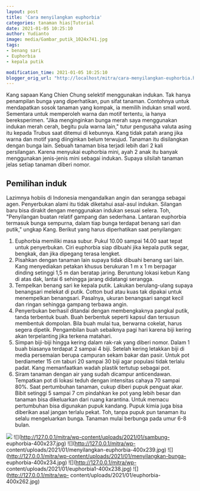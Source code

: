 ```yaml
---
layout: post
title: 'Cara menyilangkan euphorbia'
categories: tanaman hias|Tutorial
date: 2021-01-05 10:25:10
author: Yudianto
image: media/Gambar_putik_1024x741.jpg
tags:
- benang sari
- Euphorbia
- kepala putik

modification_time: 2021-01-05 10:25:10
blogger_orig_url: "http://localhost/mitra/cara-menyilangkan-euphorbia.html"
---
```


Kang sapaan Kang Chien Chung selektif menggunakan indukan. Tak hanya
penampilan bunga yang diperhatikan, pun sifat tanaman. Contohnya untuk
mendapatkan sosok tanaman yang kompak, ia memilih indukan small word.
Sementara untuk memperoleh warna dan motif tertentu, ia hanya bereksperimen.
"Jika menginginkan bunga merah saya menggunakan indukan merah cerah, begitu
pula warna lain," tutur pengusaha valuta asing itu kepada Trubus saat ditemui
di kebunnya. Kang tidak patah arang jika warna dan motif yang diinginkan belum
terwujud. Tanaman itu disilangkan dengan bunga lain. Sebuah tanaman bisa
terjadi lebih dari 2 kali persilangan. Karena menyukai euphorbia mini, ayah 2
anak itu banyak menggunakan jenis-jenis mini sebagai indukan. Supaya silsilah
tanaman jelas setiap tanaman diberi nomor.

## Pemilihan induk

Lazimnya hobiis di Indonesia mengandalkan angin dan serangga sebagai agen.
Penyerbukan alami itu tidak diketahui asal-asul indukan. Silangan baru bisa
dirakit dengan menggunakan indukan sesuai selera. Toh, "Penyilangan buatan
relatif gampang dan sederhana. Lantaran euphorbia termasuk bunga sempurna,
dalam tiap bunga terdapat benang sari dan putik," ungkap Kang. Berikut yang
harus diperhatikan saat penyilangan:

  1. Euphorbia memiliki masa subur. Pukul 10.00 sampai 14.00 saat tepat untuk penyerbukan. Ciri euphorbia siap dibuahi jika kepala putik segar, bengkak, dan jika dipegang terasa lengket.
  2. Pisahkan dengan tanaman lain supaya tidak dibuahi benang sari lain. Kang menyediakan petakan khusus berukuran 1 m x 1 m berpagar dinding setinggi 1,5 m dan beratap jaring. Beruntung lokasi kebun Kang di atas dak, lantai 6 sehingga jarang didatangi serangga.
  3. Tempelkan benang sari ke kepala putik. Lakukan berulang-ulang supaya benangsari melekat di putik. Cotton bud atau kuas tak dipakai untuk menempelkan benangsari. Pasalnya, ukuran benangsari sangat kecil dan ringan sehingga gampang terbawa angin.
  4. Penyerbukan berhasil ditandai dengan membengkaknya pangkal putik, tanda terbentuk buah. Buah berbentuk seperti kapsul dan tersusun membentuk dompolan. Bila buah mulai tua, berwarna cokelat, harus segera dipetik. Pengambilan buah sebaiknya pagi hari karena biji kering akan terpelanting jika terkena matahari.
  5. Simpan biji-biji hingga kering dalam rak-rak yang diberi nomor. Dalam 1 buah biasanya terdapat 2 sampai 4 biji. Setelah kering letakkan biji di media persemaian berupa campuran sekam bakar dan pasir. Untuk pot berdiameter 15 cm taburi 20 sampai 30 biji agar populasi tidak terlalu padat. Kang memanfaatkan wadah plastik tertutup sebagai pot.
  6. Siram tanaman dengan air yang sudah dicampur anticendawan. Tempatkan pot di lokasi teduh dengan intensitas cahaya 70 sampai 80%. Saat pertumbuhan tanaman, cukup diberi pupuk penguat akar. Bibit setinggi 5 sampai 7 cm pindahkan ke pot yang lebih besar dan tanaman bisa dikeluarkan dari ruang karantina. Untuk memacu pertumbuhan bisa digunakan pupuk kandang. Pupuk kimia juga bisa diberikan asal jangan terlalu pekat. Toh, tanpa pupuk pun tanaman itu selalu mengeluarkan bunga. Tanaman mulai berbunga pada umur 6-8 bulan.

![](http://127.0.0.1/mitra/wp-content/uploads/2021/01/silang-400x239.jpg)
![](http://127.0.0.1/mitra/wp-content/uploads/2021/01/sambung-
euphorbia-400x237.jpg) ![](http://127.0.0.1/mitra/wp-
content/uploads/2021/01/menyilangkan-euphorbia-400x239.jpg)
![](http://127.0.0.1/mitra/wp-content/uploads/2021/01/menyilangkan-bunga-
euphorbia-400x234.jpg) ![](http://127.0.0.1/mitra/wp-
content/uploads/2021/01/euphorbia1-400x238.jpg) ![](http://127.0.0.1/mitra/wp-
content/uploads/2021/01/euphorbia-400x262.jpg)


